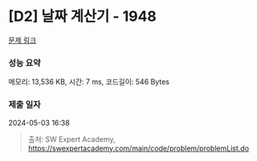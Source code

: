 # [D2] 날짜 계산기 - 1948 

[문제 링크](https://swexpertacademy.com/main/code/problem/problemDetail.do?contestProbId=AV5PnnU6AOsDFAUq) 

### 성능 요약

메모리: 13,536 KB, 시간: 7 ms, 코드길이: 546 Bytes

### 제출 일자

2024-05-03 16:38



> 출처: SW Expert Academy, https://swexpertacademy.com/main/code/problem/problemList.do